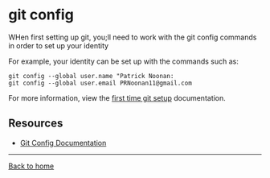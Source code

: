 # git config

WHen first setting up git, you;ll need to work with the git config commands in order to set up your identity

For example, your identity can be set up with the commands such as:

```
git config --global user.name "Patrick Noonan:
git config --global user.email PRNoonan11@gmail.com
```

For more information, view the [first time git setup](https://git-scm.com/book/en/v2/Getting-Started-First-Time-Git-Setup) documentation.

## Resources

- [Git Config Documentation](https://git-scm.com/docs/git-config)

---

[Back to home](../README.md)